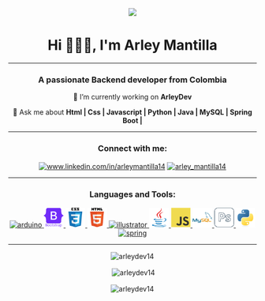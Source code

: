 <div align="center">
<img src="https://i.imgur.com/l330D7P.png" style="max-width: 100%;"/>
</div>
<h1 align="center">Hi 🧑🏻‍💻, I'm Arley Mantilla</h1>

-----

<h3 align="center">A passionate Backend developer from Colombia</h3>
<p align="center">🔭 I’m currently working on <b>ArleyDev</b></p>
<p align="center">💬 Ask me about <b>Html | Css | Javascript | Python | Java | MySQL | Spring Boot |</b></p>

---

<h3 align="center">Connect with me:</h3>
<p align="center">
<a href="https://linkedin.com/in/www.linkedin.com/in/arleymantilla14" target="blank"><img align="center" src="https://raw.githubusercontent.com/rahuldkjain/github-profile-readme-generator/master/src/images/icons/Social/linked-in-alt.svg" alt="www.linkedin.com/in/arleymantilla14" height="30" width="40" /></a>
<a href="https://instagram.com/arley_mantilla14" target="blank"><img align="center" src="https://raw.githubusercontent.com/rahuldkjain/github-profile-readme-generator/master/src/images/icons/Social/instagram.svg" alt="arley_mantilla14" height="30" width="40" /></a>
</p>

---

<h3 align="center">Languages and Tools:</h3>
<p align="center"> <a href="https://www.arduino.cc/" target="_blank" rel="noreferrer"> <img src="https://cdn.worldvectorlogo.com/logos/arduino-1.svg" alt="arduino" width="40" height="40"/> </a> <a href="https://getbootstrap.com" target="_blank" rel="noreferrer"> <img src="https://raw.githubusercontent.com/devicons/devicon/master/icons/bootstrap/bootstrap-plain-wordmark.svg" alt="bootstrap" width="40" height="40"/> </a> <a href="https://www.w3schools.com/css/" target="_blank" rel="noreferrer"> <img src="https://raw.githubusercontent.com/devicons/devicon/master/icons/css3/css3-original-wordmark.svg" alt="css3" width="40" height="40"/> </a> <a href="https://www.w3.org/html/" target="_blank" rel="noreferrer"> <img src="https://raw.githubusercontent.com/devicons/devicon/master/icons/html5/html5-original-wordmark.svg" alt="html5" width="40" height="40"/> </a> <a href="https://www.adobe.com/in/products/illustrator.html" target="_blank" rel="noreferrer"> <img src="https://www.vectorlogo.zone/logos/adobe_illustrator/adobe_illustrator-icon.svg" alt="illustrator" width="40" height="40"/> </a> <a href="https://www.java.com" target="_blank" rel="noreferrer"> <img src="https://raw.githubusercontent.com/devicons/devicon/master/icons/java/java-original.svg" alt="java" width="40" height="40"/> </a> <a href="https://developer.mozilla.org/en-US/docs/Web/JavaScript" target="_blank" rel="noreferrer"> <img src="https://raw.githubusercontent.com/devicons/devicon/master/icons/javascript/javascript-original.svg" alt="javascript" width="40" height="40"/> </a> <a href="https://www.mysql.com/" target="_blank" rel="noreferrer"> <img src="https://raw.githubusercontent.com/devicons/devicon/master/icons/mysql/mysql-original-wordmark.svg" alt="mysql" width="40" height="40"/> </a> <a href="https://www.photoshop.com/en" target="_blank" rel="noreferrer"> <img src="https://raw.githubusercontent.com/devicons/devicon/master/icons/photoshop/photoshop-line.svg" alt="photoshop" width="40" height="40"/> </a> <a href="https://www.python.org" target="_blank" rel="noreferrer"> <img src="https://raw.githubusercontent.com/devicons/devicon/master/icons/python/python-original.svg" alt="python" width="40" height="40"/> </a> <a href="https://spring.io/" target="_blank" rel="noreferrer"> <img src="https://www.vectorlogo.zone/logos/springio/springio-icon.svg" alt="spring" width="40" height="40"/> </a> </p>

---
<div align="center"> 
<p><img align="center" src="https://github-readme-stats.vercel.app/api/top-langs?username=arleydev14&show_icons=true&locale=en&layout=compact" alt="arleydev14" /></p>

<p>&nbsp;<img align="center" src="https://github-readme-stats.vercel.app/api?username=arleydev14&show_icons=true&locale=en" alt="arleydev14" /></p>

<p><img align="center" src="https://github-readme-streak-stats.herokuapp.com/?user=arleydev14&" alt="arleydev14" /></p>
</div>
